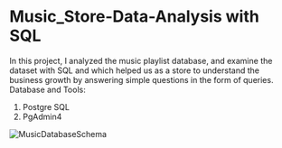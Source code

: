 # Music_Store-Data-Analysis with SQL
In this project, I analyzed the music playlist database, and examine the dataset with SQL and which helped us as a store to understand the business growth by answering simple questions in the form of queries.
Database and Tools:
1. Postgre SQL
2. PgAdmin4

![MusicDatabaseSchema](https://github.com/akzato/Music_Store-Data-Analysis/assets/135569805/d643a5c4-e62a-4890-bc01-6b6dda2e8c4e)
